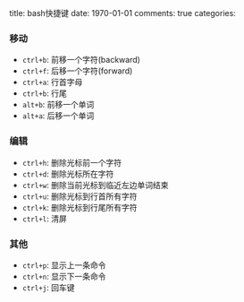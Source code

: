title: bash快捷键
date: 1970-01-01
comments: true
categories: 
### 移动

* `ctrl+b`: 前移一个字符(backward)
* `ctrl+f`: 后移一个字符(forward)
* `ctrl+a`: 行首字母
* `ctrl+b`: 行尾
* `alt+b`: 前移一个单词
* `alt+a`: 后移一个单词


### 编辑


* `ctrl+h`: 删除光标前一个字符
* `ctrl+d`: 删除光标所在字符
* `ctrl+w`: 删除当前光标到临近左边单词结束
* `ctrl+u`: 删除光标到行首所有字符
* `ctrl+k`: 删除光标到行尾所有字符
* `ctrl+l`: 清屏

### 其他

* `ctrl+p`: 显示上一条命令
* `ctrl+n`: 显示下一条命令
* `ctrl+j`: 回车键